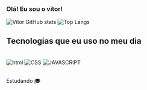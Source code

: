 ### Olá! Eu sou o vitor!



![Vitor GitHub stats](https://github-readme-stats.vercel.app/api?username=Vitor950&show_icons=true&theme=onedark)
![Top Langs](https://github-readme-stats.vercel.app/api/top-langs/?username=Vitor950&layout=compact)

## Tecnologias que eu uso no meu dia
<div style="display: inline_block"><br/>
<img align="center" alt="html" src="https://img.shields.io/badge/HTML-239120?style=for-the-badge&logo=html5&logoColor=white" />
  <img align="center" alt="CSS" src="https://img.shields.io/badge/CSS-239120?&style=for-the-badge&logo=css3&logoColor=white" />
  <img align="center" alt="JAVASCRIPT" src="https://img.shields.io/badge/JavaScript-F7DF1E?style=for-the-badge&logo=javascript&logoColor=black" />
</div><br/>

Estudando 🎓
